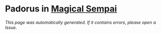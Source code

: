 # Padorus in [Magical Sempai](https://myanimelist.net/manga/97292/Tejina-senpai)

###### This page was automatically generated. If it contains errors, please open a Issue.
